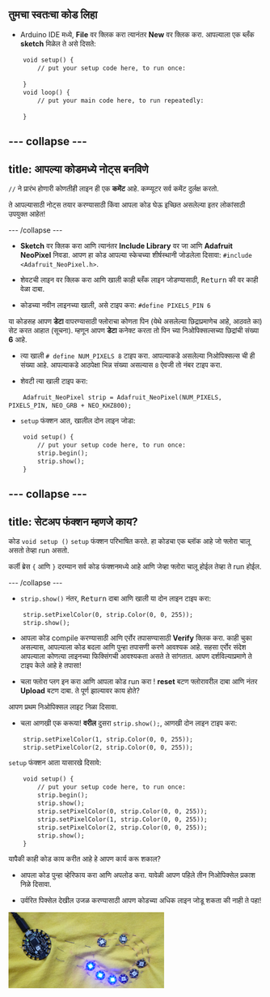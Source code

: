 ## तुमचा स्वतःचा कोड लिहा

+ Arduino IDE मध्ये, **File** वर क्लिक करा त्यानंतर **New** वर क्लिक करा. आपल्याला एक ब्लँक **sketch** मिळेल ते असे दिसते:
```
    void setup() {
        // put your setup code here, to run once:

    }
    void loop() {
        // put your main code here, to run repeatedly:

    }
```

--- collapse ---
---
title: आपल्या कोडमध्ये नोट्स बनविणे
---

`//` ने प्रारंभ होणारी कोणतीही लाइन ही एक **कमेंट** आहे. कम्प्यूटर सर्व कमेंट दुर्लक्ष करतो.

ते आपल्यासाठी नोट्स तयार करण्यासाठी किंवा आपला कोड घेऊ इच्छित असलेल्या इतर लोकांसाठी उपयुक्त आहेत!

--- /collapse ---

+ **Sketch** वर क्लिक करा आणि त्यानंतर **Include Library** वर जा आणि **Adafruit NeoPixel** निवडा. आपण हा कोड आपल्या स्केचच्या शीर्षस्थानी जोडलेला दिसावा: `#include <Adafruit_NeoPixel.h>`.

+ शेवटची लाइन वर क्लिक करा आणि खाली काही ब्लँक लाइन जोडण्यासाठी, <kbd> Return</kbd> की वर काही वेळा दाबा.

+ कोडच्या नवीन लाइनच्या खाली, असे टाइप करा: `#define PIXELS_PIN 6`

या कोडसह आपण **डेटा** वापरण्यासाठी फ्लोराचा कोणता पिन (येथे असलेल्या छिद्राप्रमाणेच आहे, आठवते का) सेट करत आहात \(सूचना\). म्हणून आपण **डेटा** कनेक्ट करता तो पिन च्या निओपिक्सल्सच्या छिद्रांची संख्या **6** आहे.

+ त्या खाली `# define NUM_PIXELS 8` टाइप करा. आपल्याकडे असलेल्या निओपिक्सल्स ची ही संख्या आहे. आपल्याकडे आठपेक्षा भिन्न संख्या असल्यास `8` ऐवजी तो नंबर टाइप करा.

+ शेवटी त्या खाली टाइप करा:

``` 
    Adafruit_NeoPixel strip = Adafruit_NeoPixel(NUM_PIXELS, PIXELS_PIN, NEO_GRB + NEO_KHZ800);
```

+ `setup` फंक्शन आत, खालील दोन लाइन जोडा:

``` 
    void setup() {
        // put your setup code here, to run once:
        strip.begin();
        strip.show();
    }
```

--- collapse ---
---
title: सेटअप फंक्शन म्हणजे काय?
---

कोड `void setup ()` `setup` फंक्शन परिभाषित करते. हा कोडचा एक ब्लॉक आहे जो फ्लोरा चालू असतो तेव्हा run असतो.

कर्ली ब्रेस `{` आणि `}` दरम्यान सर्व कोड फंक्शनमध्ये आहे आणि जेव्हा फ्लोरा चालू होईल तेव्हा ते run होईल.

--- /collapse ---

+ `strip.show()` नंतर, <kbd>Return</kbd> दाबा आणि खाली या दोन लाइन टाइप करा:

``` 
    strip.setPixelColor(0, strip.Color(0, 0, 255));
    strip.show();
```

+ आपला कोड compile करण्यासाठी आणि एर्रोर तपासण्यासाठी **Verify** क्लिक करा. काही चुका असल्यास, आपल्याला कोड बदला आणि पुन्हा तपासणी करणे आवश्यक आहे. सहसा एर्रोर संदेश आपल्याला कोणत्या लाइनच्या फिक्सिंगची आवश्यकता असते ते सांगतात. आपण दर्शविल्याप्रमाणे ते टाइप केले आहे हे तपासा!

+ चला फ्लोरा प्लग इन करा आणि आपला कोड run करा ! **reset** बटण फ्लोरावरील दाबा आणि नंतर **Upload** बटण दाबा. ते पूर्ण झाल्यावर काय होते?

आपण प्रथम निओपिक्सल लाइट निळा दिसावा.

+ चला आणखी एक करूया! **वरील** दुसरा `strip.show();`, आणखी दोन लाइन टाइप करा:

```
    strip.setPixelColor(1, strip.Color(0, 0, 255));
    strip.setPixelColor(2, strip.Color(0, 0, 255));
```

`setup` फंक्शन आता यासारखे दिसावे:

``` 
    void setup() {
        // put your setup code here, to run once:
        strip.begin();
        strip.show();
        strip.setPixelColor(0, strip.Color(0, 0, 255));
        strip.setPixelColor(1, strip.Color(0, 0, 255));
        strip.setPixelColor(2, strip.Color(0, 0, 255));
        strip.show();
    }
```

यापैकी काही कोड काय करीत आहे हे आपण कार्य करू शकाल?

+ आपला कोड पुन्हा व्हेरिफाय करा आणि अपलोड करा. यावेळी आपण पहिले तीन निओपिक्सेल प्रकाश निळे दिसावा.

+ उर्वरित पिक्सेल देखील उजळ करण्यासाठी आपण कोडच्या अधिक लाइन जोडू शकता की नाही ते पहा!

![](images/threeBlue.png)


